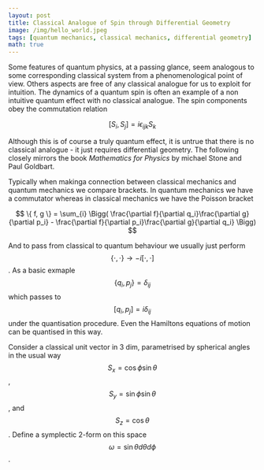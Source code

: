 ```yaml
---
layout: post
title: Classical Analogue of Spin through Differential Geometry
image: /img/hello_world.jpeg
tags: [quantum mechanics, classical mechanics, differential geometry]
math: true
---
```



<script src='https://cdnjs.cloudflare.com/ajax/libs/mathjax/2.7.5/MathJax.js?config=TeX-MML-AM_CHTML' async></script>

Some features of quantum physics, at a passing glance, seem analogous to some corresponding classical system from a phenomenological point of view. Others aspects are free of any classical analogue for us to exploit for intuition. The dynamics of a quantum spin is often an example of a non intuitive quantum effect with no classical analogue. The spin components obey the commutation relation

$$
[S_i, S_j] = i \epsilon_{ijk} S_k
$$

Although this is of course a truly quantum effect, it is untrue that there is no classical analogue - it just requires differential geometry. The following closely mirrors the book <i> Mathematics for Physics </i> by michael Stone and Paul Goldbart.

Typically when makinga connection between classical mechanics and quantum mechanics we compare brackets. In quantum mechanics we have a commutator whereas in classical mechanics we have the Poisson bracket 

$$ \{ f, g \} = \sum_{i} \Bigg( \frac{\partial f}{\partial q_i}\frac{\partial g}{\partial p_i} - \frac{\partial f}{\partial p_i}\frac{\partial g}{\partial q_i} \Bigg) $$

And to pass from classical to quantum behaviour we usually just perform $$ \{ \cdot , \cdot \} \rightarrow -i [ \cdot, \cdot ] $$. As a basic exmaple $$ \{q_i, p_j \} = \delta_{ij}$$ which passes to $$ [q_i, p_j] = i \delta_{ij } $$ under the quantisation procedure. Even the Hamiltons equations of motion can be quantised in this way.

Consider a classical unit vector in 3 dim, parametrised by spherical angles in the usual way $$ S_x = \cos \phi \sin \theta $$, $$ S_y = \sin \phi \sin \theta $$, and $$ S_z = \cos \theta $$. Define a symplectic 2-form on this space $$\omega =  \sin \theta d \theta d\phi$$.

